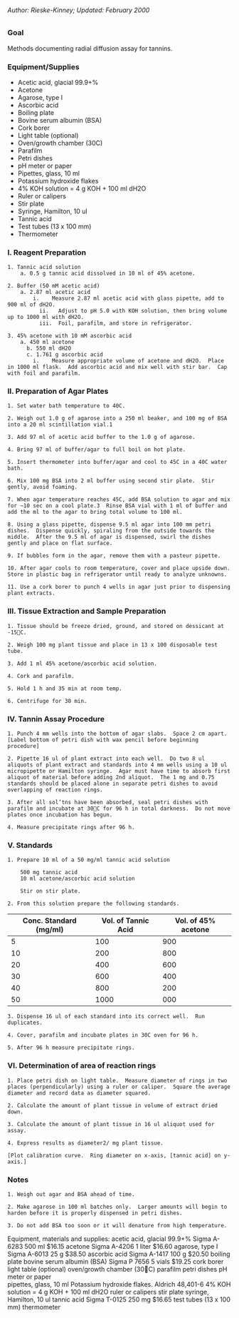 ###### Author: Rieske-Kinney; Updated: February 2000

### Goal

Methods documenting radial diffusion assay for tannins.

### Equipment/Supplies

-   Acetic acid, glacial 99.9+%
-   Acetone
-   Agarose, type I
-   Ascorbic acid
-   Boiling plate
-   Bovine serum albumin (BSA)
-   Cork borer
-   Light table (optional)
-   Oven/growth chamber (30C)
-   Parafilm
-   Petri dishes
-   pH meter or paper  
-   Pipettes, glass, 10 ml
-   Potassium hydroxide flakes
-   4% KOH solution = 4 g KOH + 100 ml dH2O
-   Ruler or calipers
-   Stir plate
-   Syringe, Hamilton, 10 ul
-   Tannic acid
-   Test tubes (13 x 100 mm)
-   Thermometer

### I. Reagent Preparation

    1. Tannic acid solution
        a. 0.5 g tannic acid dissolved in 10 ml of 45% acetone.

    2. Buffer (50 mM acetic acid)
        a. 2.87 ml acetic acid
            i.    Measure 2.87 ml acetic acid with glass pipette, add to 900 ml of dH2O.
              ii.   Adjust to pH 5.0 with KOH solution, then bring volume up to 1000 ml with dH2O. 
              iii.  Foil, parafilm, and store in refrigerator.

    3. 45% acetone with 10 mM ascorbic acid
        a. 450 ml acetone
          b. 550 ml dH2O
          c. 1.761 g ascorbic acid
            i.    Measure appropriate volume of acetone and dH2O.  Place in 1000 ml flask.  Add ascorbic acid and mix well with stir bar.  Cap with foil and parafilm.

### II. Preparation of Agar Plates

    1. Set water bath temperature to 40C.  

    2. Weigh out 1.0 g of agarose into a 250 ml beaker, and 100 mg of BSA into a 20 ml scintillation vial.1

    3. Add 97 ml of acetic acid buffer to the 1.0 g of agarose.

    4. Bring 97 ml of buffer/agar to full boil on hot plate.

    5. Insert thermometer into buffer/agar and cool to 45C in a 40C water bath.

    6. Mix 100 mg BSA into 2 ml buffer using second stir plate.  Stir gently, avoid foaming.

    7. When agar temperature reaches 45C, add BSA solution to agar and mix for ~10 sec on a cool plate.3  Rinse BSA vial with 1 ml of buffer and add the ml to the agar to bring total volume to 100 ml.    
     
    8. Using a glass pipette, dispense 9.5 ml agar into 100 mm petri dishes.  Dispense quickly, spiraling from the outside towards the middle.  After the 9.5 ml of agar is dispensed, swirl the dishes gently and place on flat surface.

    9. If bubbles form in the agar, remove them with a pasteur pipette.

    10. After agar cools to room temperature, cover and place upside down.  Store in plastic bag in refrigerator until ready to analyze unknowns.       

    11. Use a cork borer to punch 4 wells in agar just prior to dispensing plant extracts. 

### III. Tissue Extraction and Sample Preparation

    1. Tissue should be freeze dried, ground, and stored on dessicant at -15C.

    2. Weigh 100 mg plant tissue and place in 13 x 100 disposable test tube.

    3. Add 1 ml 45% acetone/ascorbic acid solution.

    4. Cork and parafilm.

    5. Hold 1 h and 35 min at room temp.  

    6. Centrifuge for 30 min.

### IV. Tannin Assay Procedure

    1. Punch 4 mm wells into the bottom of agar slabs.  Space 2 cm apart. [Label bottom of petri dish with wax pencil before beginning procedure]

    2. Pipette 16 ul of plant extract into each well.  Do two 8 ul aliquots of plant extract and standards into 4 mm wells using a 10 ul micropipette or Hamilton syringe.  Agar must have time to absorb first aliquot of material before adding 2nd aliquot.  The 1 mg and 0.75 standards should be placed alone in separate petri dishes to avoid overlapping of reaction rings.

    3. After all sol’tns have been absorbed, seal petri dishes with parafilm and incubate at 30C for 96 h in total darkness.  Do not move plates once incubation has begun.    

    4. Measure precipitate rings after 96 h.

### V. Standards

    1. Prepare 10 ml of a 50 mg/ml tannic acid solution

        500 mg tannic acid
        10 ml acetone/ascorbic acid solution

        Stir on stir plate.

    2. From this solution prepare the following standards.

<table>
<thead>
<tr class="header">
<th>Conc. Standard (mg/ml)</th>
<th>Vol. of Tannic Acid</th>
<th>Vol. of 45% acetone</th>
</tr>
</thead>
<tbody>
<tr class="odd">
<td>5</td>
<td>100</td>
<td>900</td>
</tr>
<tr class="even">
<td>10</td>
<td>200</td>
<td>800</td>
</tr>
<tr class="odd">
<td>20</td>
<td>400</td>
<td>600</td>
</tr>
<tr class="even">
<td>30</td>
<td>600</td>
<td>400</td>
</tr>
<tr class="odd">
<td>40</td>
<td>800</td>
<td>200</td>
</tr>
<tr class="even">
<td>50</td>
<td>1000</td>
<td>000</td>
</tr>
</tbody>
</table>

    3. Dispense 16 ul of each standard into its correct well.  Run duplicates.

    4. Cover, parafilm and incubate plates in 30C oven for 96 h.

    5. After 96 h measure precipitate rings.

### VI. Determination of area of reaction rings

    1. Place petri dish on light table.  Measure diameter of rings in two places (perpendicularly) using a ruler or caliper.  Square the average diameter and record data as diameter squared.

    2. Calculate the amount of plant tissue in volume of extract dried down.

    3. Calculate the amount of plant tissue in 16 ul aliquot used for assay.

    4. Express results as diameter2/ mg plant tissue.

    [Plot calibration curve.  Ring diameter on x-axis, [tannic acid] on y-axis.]

### Notes

    1. Weigh out agar and BSA ahead of time.

    2. Make agarose in 100 ml batches only.  Larger amounts will begin to harden before it is properly dispensed in petri dishes.

    3. Do not add BSA too soon or it will denature from high temperature.

Equipment, materials and supplies: acetic acid, glacial 99.9+% Sigma
A-6283 500 ml $16.15 acetone Sigma A-4206 1 liter $16.60 agarose, type I
Sigma A-6013 25 g $38.50 ascorbic acid Sigma A-1417 100 g $20.50 boiling
plate bovine serum albumin (BSA) Sigma P 7656 5 vials $19.25 cork borer
light table (optional) oven/growth chamber (30C) parafilm petri dishes
pH meter or paper  
pipettes, glass, 10 ml Potassium hydroxide flakes. Aldrich 48,401-6 4%
KOH solution = 4 g KOH + 100 ml dH2O ruler or calipers stir plate
syringe, Hamilton, 10 ul tannic acid Sigma T-0125 250 mg $16.65 test
tubes (13 x 100 mm) thermometer
